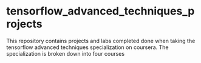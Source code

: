 # tensorflow_advanced_techniques_projects
This repository contains projects and labs completed done when taking the tensorflow advanced techniques specialization on coursera. The specialization is broken down into four courses
